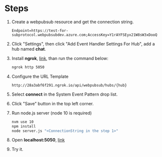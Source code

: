 # Steps

1. Create a webpubsub resource and get the connection string.

    ```text 
    Endpoint=https://test-for-subprotocol.webpubsubdev.azure.com;AccessKey=Y1rAYFSEyx21W8sW3xDooQzttoL2TvECIRRkRkkUsX8=;Version=1.0;
    ```

2. Click "Settings", then click "Add Event Handler Settings For Hub", add a hub named **chat**.

3. Install **ngrok**, [link](https://ngrok.com/), than run the command below:

    ```bash
    ngrok http 5050
    ```

4. Configure the URL Template

    ```text
    http://28a3abf6f291.ngrok.io/api/webpubsub/hubs/{hub}
    ```

5. Select **connect** in the System Event Pattern drop list.

6. Click "Save" button in the top left corner.

7. Run node.js server (node 10 is required)

    ```bash
    nvm use 10
    npm install
    node server.js "<ConnectionString in the step 1>"
    ```

8. Open **localhost:5050**, [link](http://localhost:5050)

9. Try it.